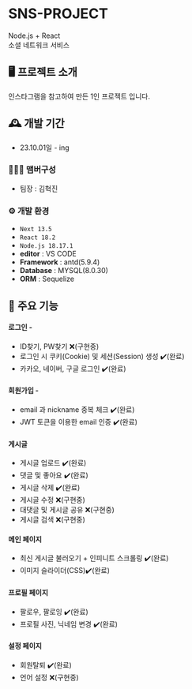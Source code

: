 # SNS-PROJECT

Node.js + React  
소셜 네트워크 서비스

## 🖥️ 프로젝트 소개

인스타그램을 참고하여 만든 1인 프로젝트 입니다.

## 🕰️ 개발 기간

- 23.10.01일 - ing

### 🧑‍🤝‍🧑 맴버구성

- 팀장 : 김혁진

### ⚙️ 개발 환경

- `Next 13.5`
- `React 18.2`
- `Node.js 18.17.1`
- **editor** : VS CODE
- **Framework** : antd(5.9.4)
- **Database** : MYSQL(8.0.30)
- **ORM** : Sequelize

## 📌 주요 기능

#### 로그인 -

- ID찾기, PW찾기 ❌(구현중)
- 로그인 시 쿠키(Cookie) 및 세션(Session) 생성 ✔️(완료)
- 카카오, 네이버, 구글 로그인 ✔️(완료)

#### 회원가입 -

- email 과 nickname 중복 체크 ✔️(완료)
- JWT 토큰을 이용한 email 인증 ✔️(완료)

#### 게시글

- 게시글 업로드 ✔️(완료)
- 댓글 및 좋아요 ✔️(완료)
- 게시글 삭제 ✔️(완료)
- 게시글 수정 ❌(구현중)
- 대댓글 및 게시글 공유 ❌(구현중)
- 게시글 검색 ❌(구현중)

#### 메인 페이지

- 최신 게시글 불러오기 + 인피니트 스크롤링 ✔️(완료)
- 이미지 슬라이더(CSS)✔️(완료)

#### 프로필 페이지

- 팔로우, 팔로잉 ✔️(완료)
- 프로필 사진, 닉네임 변경 ✔️(완료)

#### 설정 페이지

- 회원탈퇴 ✔️(완료)
- 언어 설정 ❌(구현중)
